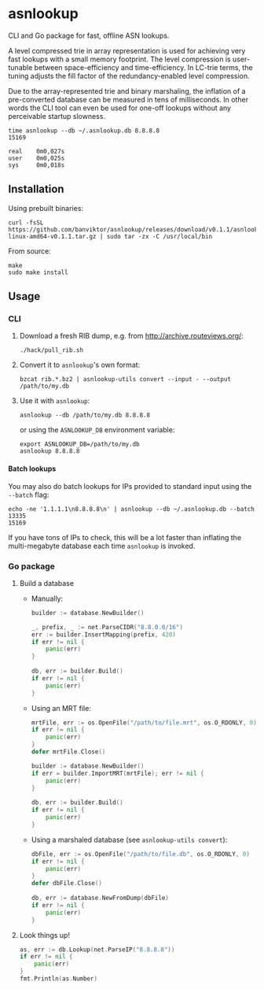 # asnlookup
CLI and Go package for fast, offline ASN lookups.

A level compressed trie in array representation is used for achieving very fast
lookups with a small memory footprint. The level compression is user-tunable 
between space-efficiency and time-efficiency. In LC-trie terms, the tuning
adjusts the fill factor of the redundancy-enabled level compression.

Due to the array-represented trie and binary marshaling, the inflation of a
pre-converted database can be measured in tens of milliseconds. In other words
the CLI tool can even be used for one-off lookups without any perceivable 
startup slowness.

```
time asnlookup --db ~/.asnlookup.db 8.8.8.8
15169

real    0m0,027s
user    0m0,025s
sys     0m0,018s
```

## Installation

Using prebuilt binaries:
```shell
curl -fsSL https://github.com/banviktor/asnlookup/releases/download/v0.1.1/asnlookup-linux-amd64-v0.1.1.tar.gz | sudo tar -zx -C /usr/local/bin
```

From source:
```shell
make
sudo make install
```

## Usage

### CLI

1. Download a fresh RIB dump, e.g. from http://archive.routeviews.org/:
    ```shell
    ./hack/pull_rib.sh
    ```
2. Convert it to `asnlookup`'s own format:
    ```shell
    bzcat rib.*.bz2 | asnlookup-utils convert --input - --output /path/to/my.db
    ```
3. Use it with `asnlookup`:
    ```shell
    asnlookup --db /path/to/my.db 8.8.8.8
    ```
   or using the `ASNLOOKUP_DB` environment variable:
    ```shell
    export ASNLOOKUP_DB=/path/to/my.db
    asnlookup 8.8.8.8
    ```

#### Batch lookups

You may also do batch lookups for IPs provided to standard input using the 
`--batch` flag:
```shell
echo -ne '1.1.1.1\n8.8.8.8\n' | asnlookup --db ~/.asnlookup.db --batch
13335
15169
```
If you have tons of IPs to check, this will be a lot faster than inflating the
multi-megabyte database each time `asnlookup` is invoked.

### Go package

1. Build a database

   * Manually:
     ```go
     builder := database.NewBuilder()

     _, prefix, _ := net.ParseCIDR("8.8.0.0/16")
     err := builder.InsertMapping(prefix, 420)
     if err != nil {
         panic(err)
     }
        
     db, err := builder.Build()
     if err != nil {
         panic(err)
     }
     ```
   
   * Using an MRT file:
     ```go
     mrtFile, err := os.OpenFile("/path/to/file.mrt", os.O_RDONLY, 0)
     if err != nil {
         panic(err)
     }
     defer mrtFile.Close() 

     builder := database.NewBuilder()
     if err = builder.ImportMRT(mrtFile); err != nil {
         panic(err)
     }
    
     db, err := builder.Build()
     if err != nil {
         panic(err)
     }
     ```

   * Using a marshaled database (see `asnlookup-utils convert`):
     ```go
     dbFile, err := os.OpenFile("/path/to/file.db", os.O_RDONLY, 0)
     if err != nil {
         panic(err)
     }
     defer dbFile.Close()
    
     db, err := database.NewFromDump(dbFile)
     if err != nil {
         panic(err)
     }
     ```
   
2. Look things up!
   ```go
   as, err := db.Lookup(net.ParseIP("8.8.8.8"))
   if err != nil {
       panic(err)
   }
   fmt.Println(as.Number)
   ```
